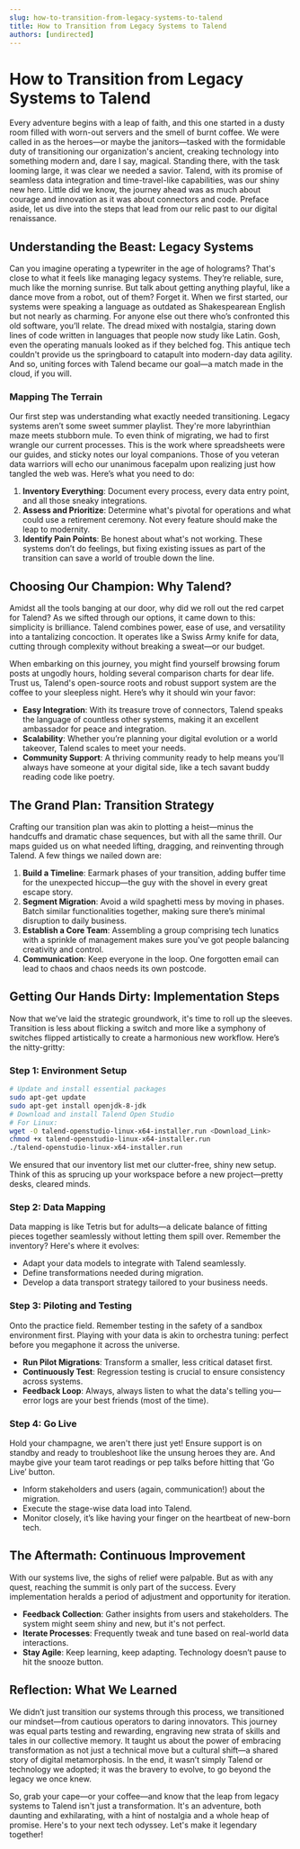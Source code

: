 ```yaml
---
slug: how-to-transition-from-legacy-systems-to-talend
title: How to Transition from Legacy Systems to Talend
authors: [undirected]
---
```



# How to Transition from Legacy Systems to Talend

Every adventure begins with a leap of faith, and this one started in a dusty room filled with worn-out servers and the smell of burnt coffee. We were called in as the heroes—or maybe the janitors—tasked with the formidable duty of transitioning our organization's ancient, creaking technology into something modern and, dare I say, magical. Standing there, with the task looming large, it was clear we needed a savior. Talend, with its promise of seamless data integration and time-travel-like capabilities, was our shiny new hero. Little did we know, the journey ahead was as much about courage and innovation as it was about connectors and code. Preface aside, let us dive into the steps that lead from our relic past to our digital renaissance.

## Understanding the Beast: Legacy Systems

Can you imagine operating a typewriter in the age of holograms? That's close to what it feels like managing legacy systems. They’re reliable, sure, much like the morning sunrise. But talk about getting anything playful, like a dance move from a robot, out of them? Forget it. When we first started, our systems were speaking a language as outdated as Shakespearean English but not nearly as charming. For anyone else out there who’s confronted this old software, you’ll relate. The dread mixed with nostalgia, staring down lines of code written in languages that people now study like Latin. Gosh, even the operating manuals looked as if they belched fog. This antique tech couldn't provide us the springboard to catapult into modern-day data agility. And so, uniting forces with Talend became our goal—a match made in the cloud, if you will.

### Mapping The Terrain

Our first step was understanding what exactly needed transitioning. Legacy systems aren’t some sweet summer playlist. They're more labyrinthian maze meets stubborn mule. To even think of migrating, we had to first wrangle our current processes. This is the work where spreadsheets were our guides, and sticky notes our loyal companions. Those of you veteran data warriors will echo our unanimous facepalm upon realizing just how tangled the web was. Here’s what you need to do:

1. **Inventory Everything**: Document every process, every data entry point, and all those sneaky integrations.
2. **Assess and Prioritize**: Determine what's pivotal for operations and what could use a retirement ceremony. Not every feature should make the leap to modernity.
3. **Identify Pain Points**: Be honest about what's not working. These systems don’t do feelings, but fixing existing issues as part of the transition can save a world of trouble down the line.

## Choosing Our Champion: Why Talend?

Amidst all the tools banging at our door, why did we roll out the red carpet for Talend? As we sifted through our options, it came down to this: simplicity is brilliance. Talend combines power, ease of use, and versatility into a tantalizing concoction. It operates like a Swiss Army knife for data, cutting through complexity without breaking a sweat—or our budget.

When embarking on this journey, you might find yourself browsing forum posts at ungodly hours, holding several comparison charts for dear life. Trust us, Talend's open-source roots and robust support system are the coffee to your sleepless night. Here’s why it should win your favor:

- **Easy Integration**: With its treasure trove of connectors, Talend speaks the language of countless other systems, making it an excellent ambassador for peace and integration.
- **Scalability**: Whether you’re planning your digital evolution or a world takeover, Talend scales to meet your needs.
- **Community Support**: A thriving community ready to help means you'll always have someone at your digital side, like a tech savant buddy reading code like poetry.

## The Grand Plan: Transition Strategy

Crafting our transition plan was akin to plotting a heist—minus the handcuffs and dramatic chase sequences, but with all the same thrill. Our maps guided us on what needed lifting, dragging, and reinventing through Talend. A few things we nailed down are:

1. **Build a Timeline**: Earmark phases of your transition, adding buffer time for the unexpected hiccup—the guy with the shovel in every great escape story.
2. **Segment Migration**: Avoid a wild spaghetti mess by moving in phases. Batch similar functionalities together, making sure there’s minimal disruption to daily business.
3. **Establish a Core Team**: Assembling a group comprising tech lunatics with a sprinkle of management makes sure you've got people balancing creativity and control.
4. **Communication**: Keep everyone in the loop. One forgotten email can lead to chaos and chaos needs its own postcode.

## Getting Our Hands Dirty: Implementation Steps

Now that we’ve laid the strategic groundwork, it's time to roll up the sleeves. Transition is less about flicking a switch and more like a symphony of switches flipped artistically to create a harmonious new workflow. Here’s the nitty-gritty:

### Step 1: Environment Setup

```sh
# Update and install essential packages
sudo apt-get update
sudo apt-get install openjdk-8-jdk
# Download and install Talend Open Studio
# For Linux:
wget -O talend-openstudio-linux-x64-installer.run <Download_Link>
chmod +x talend-openstudio-linux-x64-installer.run
./talend-openstudio-linux-x64-installer.run
```

We ensured that our inventory list met our clutter-free, shiny new setup. Think of this as sprucing up your workspace before a new project—pretty desks, cleared minds.

### Step 2: Data Mapping

Data mapping is like Tetris but for adults—a delicate balance of fitting pieces together seamlessly without letting them spill over. Remember the inventory? Here's where it evolves:

- Adapt your data models to integrate with Talend seamlessly.
- Define transformations needed during migration.
- Develop a data transport strategy tailored to your business needs. 

### Step 3: Piloting and Testing

Onto the practice field. Remember testing in the safety of a sandbox environment first. Playing with your data is akin to orchestra tuning: perfect before you megaphone it across the universe.

- **Run Pilot Migrations**: Transform a smaller, less critical dataset first.
- **Continuously Test**: Regression testing is crucial to ensure consistency across systems.
- **Feedback Loop**: Always, always listen to what the data's telling you—error logs are your best friends (most of the time).

### Step 4: Go Live

Hold your champagne, we aren't there just yet! Ensure support is on standby and ready to troubleshoot like the unsung heroes they are. And maybe give your team tarot readings or pep talks before hitting that ‘Go Live’ button.

- Inform stakeholders and users (again, communication!) about the migration.
- Execute the stage-wise data load into Talend.
- Monitor closely, it’s like having your finger on the heartbeat of new-born tech.

## The Aftermath: Continuous Improvement

With our systems live, the sighs of relief were palpable. But as with any quest, reaching the summit is only part of the success. Every implementation heralds a period of adjustment and opportunity for iteration.

- **Feedback Collection**: Gather insights from users and stakeholders. The system might seem shiny and new, but it's not perfect.
- **Iterate Processes**: Frequently tweak and tune based on real-world data interactions.
- **Stay Agile**: Keep learning, keep adapting. Technology doesn’t pause to hit the snooze button.

## Reflection: What We Learned

We didn’t just transition our systems through this process, we transitioned our mindset—from cautious operators to daring innovators. This journey was equal parts testing and rewarding, engraving new strata of skills and tales in our collective memory. It taught us about the power of embracing transformation as not just a technical move but a cultural shift—a shared story of digital metamorphosis. In the end, it wasn’t simply Talend or technology we adopted; it was the bravery to evolve, to go beyond the legacy we once knew. 

So, grab your cape—or your coffee—and know that the leap from legacy systems to Talend isn't just a transformation. It's an adventure, both daunting and exhilarating, with a hint of nostalgia and a whole heap of promise. Here's to your next tech odyssey. Let's make it legendary together!